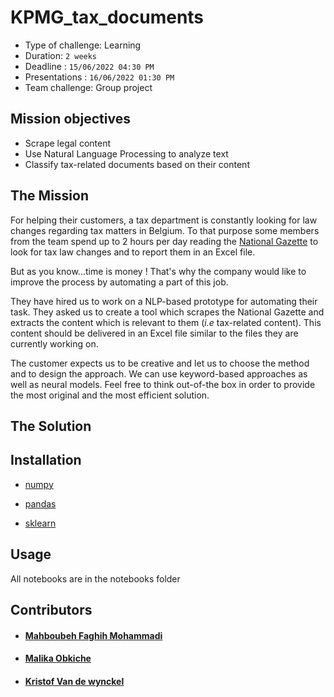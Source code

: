 # KPMG_tax_documents
- Type of challenge: Learning
- Duration: `2 weeks`
- Deadline : `15/06/2022 04:30 PM`
- Presentations : `16/06/2022 01:30 PM`
- Team challenge: Group project
## Mission objectives

- Scrape legal content
- Use Natural Language Processing to analyze text
- Classify tax-related documents based on their content

## The Mission

For helping their customers, a tax department is constantly looking for law changes regarding tax matters in Belgium. To that purpose some members from the team spend up to 2 hours per day reading the [National Gazette](http://www.ejustice.just.fgov.be/cgi/welcome.pl) to look for tax law changes and to report them in an Excel file.

But as you know...time is money ! That's why the company would like to improve the process by automating a part of this job.

They have hired us to work on a NLP-based prototype for automating their task. They asked us to create a tool which scrapes the National Gazette and extracts the content which is relevant to them (*i.e* tax-related content). This content should be delivered in an Excel file similar to the files they are currently working on.

The customer expects us to be creative and let us to choose the method and to design the approach. We can use keyword-based approaches as well as neural models. Feel free to think out-of-the box in order to provide the most original and the most efficient solution.

## The Solution

## Installation

- [numpy](https://numpy.org/)

- [pandas](https://pandas.pydata.org/)

- [sklearn](https://scikit-learn.org/stable/install.html)

## Usage

All notebooks are in the notebooks folder


## Contributors

- #### [Mahboubeh Faghih Mohammadi](https://github.com/mahboubehfaghih)
- #### [Malika Obkiche](https://github.com/obkiche)
- #### [Kristof Van de wynckel](https://github.com/KristofVandewynckel)

